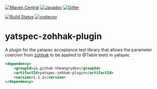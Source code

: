 [![Maven Central](https://maven-badges.herokuapp.com/maven-central/io.github.theangrydev/yatspec-zohhak-plugin/badge.svg?style=flat)](https://maven-badges.herokuapp.com/maven-central/io.github.theangrydev/yatspec-zohhak-plugin)
[![Javadoc](http://javadoc-badge.appspot.com/io.github.theangrydev/yatspec-zohhak-plugin.svg?label=javadoc)](http://javadoc-badge.appspot.com/io.github.theangrydev/yatspec-zohhak-plugin)
[![Gitter](https://badges.gitter.im/yatspec-fluent/Lobby.svg)](https://gitter.im/yatspec-zohhak-plugin/Lobby?utm_source=badge&utm_medium=badge&utm_campaign=pr-badge)

[![Build Status](https://travis-ci.org/theangrydev/yatspec-zohhak-plugin.svg?branch=master)](https://travis-ci.org/theangrydev/yatspec-zohhak-plugin)
[![codecov](https://codecov.io/gh/theangrydev/yatspec-zohhak-plugin/branch/master/graph/badge.svg)](https://codecov.io/gh/theangrydev/yatspec-zohhak-plugin)


# yatspec-zohhak-plugin
A plugin for the yatspec acceptance test library that allows the parameter coercion from [zohhak](https://github.com/piotrturski/zohhak) to be applied to @Table tests in yatspec

```xml
<dependency>
    <groupId>io.github.theangrydev</groupId>
    <artifactId>yatspec-zohhak-plugin</artifactId>
    <version>1.1.1</version>
</dependency>
```
